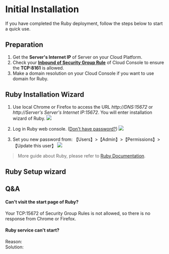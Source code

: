 # Initial Installation

If you have completed the Ruby deployment, follow the steps below to start a quick use.

## Preparation

1. Get the **Server's Internet IP** of Server on your Cloud Platform.
2. Check your **[Inbound of Security Group Rule](https://support.websoft9.com/docs/faq/tech-instance.html)** of Cloud Console to ensure the **TCP:8161** is allowed.
3. Make a domain resolution on your Cloud Console if you want to use domain for Ruby.

## Ruby Installation Wizard

1. Use local Chrome or Firefox to access the URL *http://DNS:15672* or *http://Server's Server's Internet IP:15672*. You will enter installation wizard of Ruby.
   ![](https://libs.websoft9.com/Websoft9/DocsPicture/zh/ruby/ruby-login-websoft9.png)

2. Log in Ruby web console. ([Don't have password?](/stack-accounts.md#ruby)) 
   ![](https://libs.websoft9.com/Websoft9/DocsPicture/zh/ruby/ruby-bk-websoft9.png)

3. Set you new password from: 【Users】>【Admin】>【Permissions】>【Update this user】
   ![](https://libs.websoft9.com/Websoft9/DocsPicture/zh/ruby/ruby-pw-websoft9.png)

> More guide about Ruby, please refer to [Ruby Documentation](https://www.ruby.com/documentation.html).

## Ruby Setup wizard

## Q&A

#### Can't visit the start page of Ruby?

Your TCP:15672 of Security Group Rules is not allowed, so there is no response from Chrome or Firefox.

#### Ruby service can't start? 
Reason:  
Solution:  
